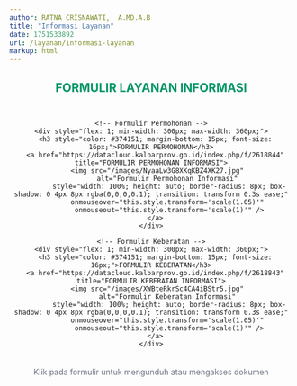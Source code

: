 ```yaml
---
author: RATNA CRISNAWATI,  A.MD.A.B
title: "Informasi Layanan"
date: 1751533892
url: /layanan/informasi-layanan
markup: html
---
```


<!-- Gambar utama untuk gallery thumbnail -->
<img src="/images/NyaaLw3G8XKqKBZ4XK27.jpg" alt="Formulir Permohonan Informasi" style="display: none;" />

<div style="text-align: center; max-width: 800px; margin: 0 auto;">
  <h2 style="color: #059669; margin-bottom: 30px;">FORMULIR LAYANAN INFORMASI</h2>
  
  <!-- Container untuk kedua formulir -->
  <div style="display: flex; flex-wrap: wrap; justify-content: center; gap: 20px; margin-bottom: 20px;">
    
    <!-- Formulir Permohonan -->
    <div style="flex: 1; min-width: 300px; max-width: 360px;">
      <h3 style="color: #374151; margin-bottom: 15px; font-size: 16px;">FORMULIR PERMOHONAN</h3>
      <a href="https://datacloud.kalbarprov.go.id/index.php/f/2618844" title="FORMULIR PERMOHONAN INFORMASI">
        <img src="/images/NyaaLw3G8XKqKBZ4XK27.jpg" 
             alt="Formulir Permohonan Informasi" 
             style="width: 100%; height: auto; border-radius: 8px; box-shadow: 0 4px 8px rgba(0,0,0,0.1); transition: transform 0.3s ease;"
             onmouseover="this.style.transform='scale(1.05)'" 
             onmouseout="this.style.transform='scale(1)'" />
      </a>
    </div>
    
    <!-- Formulir Keberatan -->
    <div style="flex: 1; min-width: 300px; max-width: 360px;">
      <h3 style="color: #374151; margin-bottom: 15px; font-size: 16px;">FORMULIR KEBERATAN</h3>
      <a href="https://datacloud.kalbarprov.go.id/index.php/f/2618843" title="FORMULIR KEBERATAN INFORMASI">
        <img src="/images/XWBteRkrSc4CA4iBStr5.jpg" 
             alt="Formulir Keberatan Informasi" 
             style="width: 100%; height: auto; border-radius: 8px; box-shadow: 0 4px 8px rgba(0,0,0,0.1); transition: transform 0.3s ease;"
             onmouseover="this.style.transform='scale(1.05)'" 
             onmouseout="this.style.transform='scale(1)'" />
      </a>
    </div>
    
  </div>
  
  <p style="color: #6b7280; font-size: 14px; margin-top: 20px;">
    Klik pada formulir untuk mengunduh atau mengakses dokumen
  </p>
</div>
